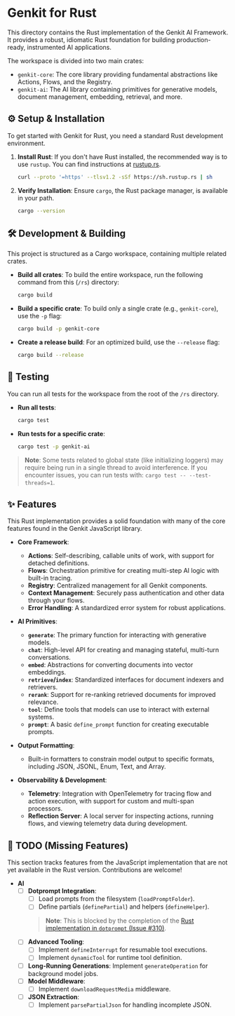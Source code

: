 # Genkit for Rust

This directory contains the Rust implementation of the Genkit AI Framework. It provides a robust, idiomatic Rust foundation for building production-ready, instrumented AI applications.

The workspace is divided into two main crates:
- `genkit-core`: The core library providing fundamental abstractions like Actions, Flows, and the Registry.
- `genkit-ai`: The AI library containing primitives for generative models, document management, embedding, retrieval, and more.

## ⚙️ Setup & Installation

To get started with Genkit for Rust, you need a standard Rust development environment.

1.  **Install Rust**: If you don't have Rust installed, the recommended way is to use `rustup`. You can find instructions at [rustup.rs](https://rustup.rs/).

    ```sh
    curl --proto '=https' --tlsv1.2 -sSf https://sh.rustup.rs | sh
    ```

2.  **Verify Installation**: Ensure `cargo`, the Rust package manager, is available in your path.

    ```sh
    cargo --version
    ```

## 🛠️ Development & Building

This project is structured as a Cargo workspace, containing multiple related crates.

-   **Build all crates**: To build the entire workspace, run the following command from this (`/rs`) directory:
    ```sh
    cargo build
    ```

-   **Build a specific crate**: To build only a single crate (e.g., `genkit-core`), use the `-p` flag:
    ```sh
    cargo build -p genkit-core
    ```

-   **Create a release build**: For an optimized build, use the `--release` flag:
    ```sh
    cargo build --release
    ```

## 🧪 Testing

You can run all tests for the workspace from the root of the `/rs` directory.

-   **Run all tests**:
    ```sh
    cargo test
    ```

-   **Run tests for a specific crate**:
    ```sh
    cargo test -p genkit-ai
    ```

> **Note**: Some tests related to global state (like initializing loggers) may require being run in a single thread to avoid interference. If you encounter issues, you can run tests with: `cargo test -- --test-threads=1`.

## ✨ Features

This Rust implementation provides a solid foundation with many of the core features found in the Genkit JavaScript library.

-   **Core Framework**:
    -   **Actions**: Self-describing, callable units of work, with support for detached definitions.
    -   **Flows**: Orchestration primitive for creating multi-step AI logic with built-in tracing.
    -   **Registry**: Centralized management for all Genkit components.
    -   **Context Management**: Securely pass authentication and other data through your flows.
    -   **Error Handling**: A standardized error system for robust applications.

-   **AI Primitives**:
    -   **`generate`**: The primary function for interacting with generative models.
    -   **`chat`**: High-level API for creating and managing stateful, multi-turn conversations.
    -   **`embed`**: Abstractions for converting documents into vector embeddings.
    -   **`retrieve`/`index`**: Standardized interfaces for document indexers and retrievers.
    -   **`rerank`**: Support for re-ranking retrieved documents for improved relevance.
    -   **`tool`**: Define tools that models can use to interact with external systems.
    -   **`prompt`**: A basic `define_prompt` function for creating executable prompts.

-   **Output Formatting**:
    -   Built-in formatters to constrain model output to specific formats, including JSON, JSONL, Enum, Text, and Array.

-   **Observability & Development**:
    -   **Telemetry**: Integration with OpenTelemetry for tracing flow and action execution, with support for custom and multi-span processors.
    -   **Reflection Server**: A local server for inspecting actions, running flows, and viewing telemetry data during development.

## 📝 TODO (Missing Features)

This section tracks features from the JavaScript implementation that are not yet available in the Rust version. Contributions are welcome!

-   **AI**
    -   [ ] **Dotprompt Integration**:
        -   [ ] Load prompts from the filesystem (`loadPromptFolder`).
        -   [ ] Define partials (`definePartial`) and helpers (`defineHelper`).
        > **Note**: This is blocked by the completion of the [Rust implementation in `dotprompt` (Issue #310)](https://github.com/google/dotprompt/issues/310).
    -   [ ] **Advanced Tooling**:
        -   [ ] Implement `defineInterrupt` for resumable tool executions.
        -   [ ] Implement `dynamicTool` for runtime tool definition.
    -   [ ] **Long-Running Generations**: Implement `generateOperation` for background model jobs.
    -   [ ] **Model Middleware**:
        -   [ ] Implement `downloadRequestMedia` middleware.
    -   [ ] **JSON Extraction**:
        -   [ ] Implement `parsePartialJson` for handling incomplete JSON.